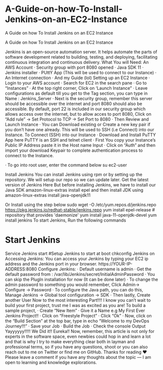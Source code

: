 # A-Guide-on-how-To-Install-Jenkins-on-an-EC2-Instance
A Guide on how To Install Jenkins on an EC2 Instance

A Guide on how To Install Jenkins on an EC2 Instance

Jenkins is an open-source automation server. It helps automate the parts of software development related to building, testing, and deploying, facilitating continuous integration and continuous delivery.
What You will Need:
An AWS Account
· Security group with port 8080 opened
· Java SDK 11
· Jenkins installer
· PUttY App (This will be used to connect to our Instance)
· An Internet connection
· And my Guide (lol)
Setting up an EC2 Instance
· Login to your AWS account
· Search for EC2 in the search pane
· Go to “Instances”
· At the top right corner, Click on ‘Launch Instance”
· Leave configurations as default till you get to the Tag section, you can type in Name : Jenkins_Server
· Next is the security group, remember this server should be accessible over the internet and port 8080 should also be accessible. By default, port 22 is included in our security group which allows access over the internet, but to allow acces to port 8080,
Click on “Add rule” -> Set Protocol to TCP -> Set Port to 8080
· Then Review and Launch Instance
· You can Download existing or Create a new key pair if you don’t have one already. This will be used to SSH (i.e Connect) into our Instance.
To Connect (SSH) into our Instance
· Download and Install PuTTY App here
PuTTY is an SSH and telnet client
· First You copy your Instance’s Public IP Address paste it in the Host name Input
· Click on “Auth” and then import your download Keypair to complete authentication process to connect to the Instance.

· To go into root user, enter the command below
su ec2-user

Install Jenkins
You can install Jenkins using rpm or by setting up the repository. We will setup our repo so we can update later.
Get the latest version of Jenkins Here
But before installing Jenkins, we have to install our Java SDK
amazon-linux-extras install epel
and then install JDK using
amazon-linux-extras install java-openjdk11

Or Install using the step below
sudo wget -O /etc/yum.repos.d/jenkins.repo https://pkg.jenkins.io/redhat-stable/jenkins.repo
yum install epel-release # repository that provides 'daemonize'
yum install java-11-openjdk-devel
yum install jenkins
To start Jenkins, Run the following commands
# Start Jenkins
Service Jenkins start
#Setup Jenkins to start at boot
chkconfig Jenkins on
Accessing Jenkins:
You can access your Jenkins by typing your EC2 ip address and the Jenkins port in your browser.
https://YOUR-IP-ADDRESS:8080
Configure Jenkins:
· Default username is admin
· Get the default password from :
/var/lib/Jenkins/secret/InitialAdminPassword
· You can skip the PlugIn installation for now (It can be done later)
· To change the admin password to something you would remember,
Click Admin-> Configure -> Password
· To configure the Java path, you can do this,
Manage Jenkins -> Global tool configuration -> SDK
· Then lastly, Create another User
Now to the most interesting Part!!!!
I know you can’t wait to build your first project, trust me I was as excited as you are!
To build a sample project,
· Create “New Item”
· Give it a Name e.g My First Ever Jenkins Project!!
· Click on “Freestyle Project”
· Click “Ok”
· Now, click on the “Build Section” at the top bar, type in
echo “Welcome to my DevOps Journey!!!”
· Save your Job
· Build the Job
· Check the console Output
Yayyyyyy!!!!! We Did it!! Eureka!!
Now, remember, this article is not only for experts in the software space, even newbies could hop in and learn a lot and that is why I try to make everything clear both in layman and professional terms, so if you have any questions, shoot or you can also reach out to me on Twitter or find me on GitHub.
Thanks for reading ❤️
Please leave a comment if you have any thoughts about the topic — I am open to learning and knowledge explorations.
